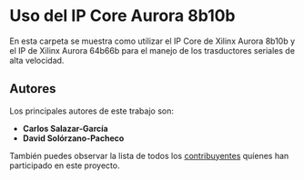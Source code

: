 # Uso del IP Core Aurora 8b10b

En esta carpeta se muestra como utilizar el IP Core de Xilinx Aurora 8b10b y el IP de Xilinx Aurora 64b66b para el manejo de los trasductores seriales de alta velocidad.


## Autores

Los principales autores de este trabajo son:

* **Carlos Salazar-García** 
* **David Solórzano-Pacheco** 

También puedes observar la lista de todos los [contribuyentes](https://github.com/cadriansalazarg/InterfacesZynq/contributors) quíenes han participado en este proyecto. 

